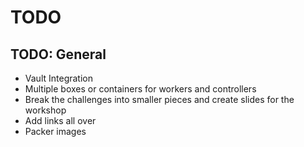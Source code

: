 # TODO

## TODO: General

- Vault Integration
- Multiple boxes or containers for workers and controllers
- Break the challenges into smaller pieces and create slides for the workshop
- Add links all over
- Packer images
